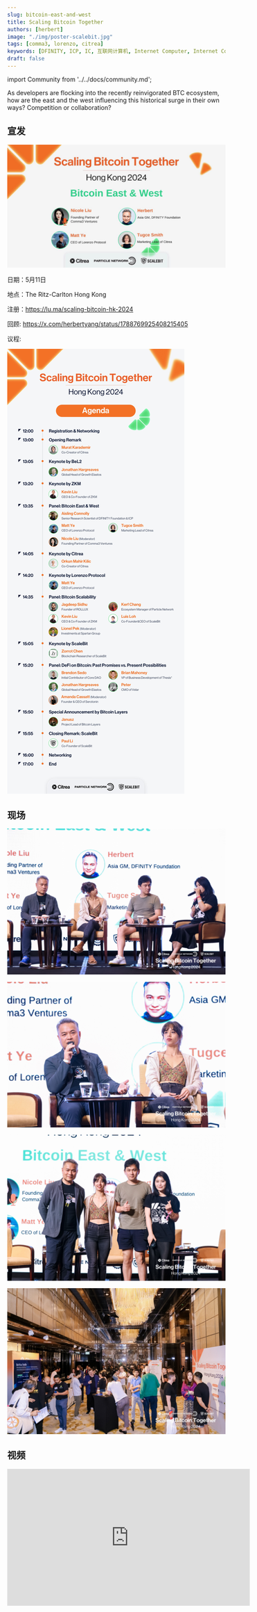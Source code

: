 ```yaml
---
slug: bitcoin-east-and-west
title: Scaling Bitcoin Together
authors: [herbert]
image: "./img/poster-scalebit.jpg"
tags: [comma3, lorenzo, citrea]
keywords: [DFINITY, ICP, IC, 互联网计算机, Internet Computer, Internet Computer Protocol, Web3, Crypto, Blockchain, 区块链, 加密货币, DApp, 去中心化, 去中心化应用, developer, Herbert Yang, Hong Kong, Web3 Festival, Bitcoin]
draft: false
---
```


import Community from '../../docs/community.md';

As developers are flocking into the recently reinvigorated BTC ecosystem, how are the east and the west influencing this historical surge in their own ways? Competition or collaboration?

<!--truncate-->

## 宣发

![poster](./img/poster-scalebit.jpg)

日期：5月11日

地点：The Ritz-Carlton Hong Kong

注册：https://lu.ma/scaling-bitcoin-hk-2024

回顾: https://x.com/herbertyang/status/1788769925408215405

议程:

![agenda](./img/agenda.jpg)

## 现场

![HongKong2024 01](./img/scalebit_01.jpg)

![HongKong2024 02](./img/scalebit_02.jpg)

![HongKong2024 03](./img/scalebit_03.jpg)

![HongKong2024 04](./img/scalebit_04.jpg)

## 视频

<iframe width="560" height="315" src="https://www.youtube.com/embed/OzEuvUmv6NI?si=ZItJB7ok_fsZiKoY" title="YouTube video player" frameborder="0" allow="accelerometer; autoplay; clipboard-write; encrypted-media; gyroscope; picture-in-picture; web-share" referrerpolicy="strict-origin-when-cross-origin" allowfullscreen></iframe>

<Community />